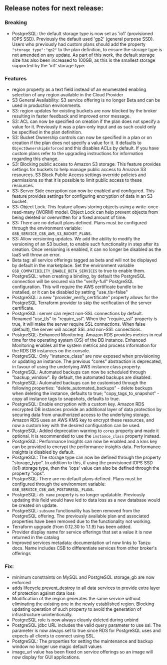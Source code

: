 ## Release notes for next release:

### Breaking
- PostgreSQL: the default storage type is now set as 'io1' (provisioned IOPS SSD). Previously the default used 'gp2' (general purpose SSD). Users who previously had custom plans should add the property `"storage_type":"gp2"` to the plan definition, to ensure the storage type is not amended on any update. 
  As part of this work, the default storage size has also been increased to 100GB, as this is the smallest storage supported by the 'io1' storage type.

### Features
- region property as a text field instead of an enumerated enabling selection of any region available in the Cloud Provider
- S3 General Availability: S3 service offering is no longer Beta and can be used in production environments.
- S3: region updates for existing buckets are now blocked by the broker resulting in faster feedback and improved error message.
- S3: ACL can now be specified on creation if the plan does not specify a value for it. Previously it was a plan-only input and as such could only be specified in the plan definition.
- S3: Bucket Ownership controls can now be specified in a plan or on creation if the plan does not specify a value for it. It defaults to `ObjectOwnershipEnforced` and this disables ACLs by default. If you have custom plans refer to the upgrading instructions for information regarding this change.
- S3: Blocking public access to Amazon S3 storage. This feature provides settings for buckets to help manage public access to Amazon S3 resources. S3 Block Public Access settings override policies and permissions so that it is possible to limit public access to these resources.
- S3: Server Side encryption can now be enabled and configured. This feature provides settings for configuring encryption of data in an S3 bucket.
- S3: Object Lock. This feature allows storing objects using a write-once-read-many (WORM) model. Object Lock can help prevent objects from being deleted or overwritten for a fixed amount of time.
- S3: There are no default plans defined. Plans must be configured through the environment variable: `GSB_SERVICE_CSB_AWS_S3_BUCKET_PLANS`.
- S3: Allow versioning updates. We add the ability to modify the versioning of an S3 bucket, to enable such functionality in step after its creation. Once versioning is enabled, it can no longer be disabled as the IaaS will throw an error.
- Beta tag: all service offerings tagged as beta and will not be displayed by default in the marketplace. Set the environment variable `GSB_COMPATIBILITY_ENABLE_BETA_SERVICES` to true to enable them. 
- PostgreSQL: when creating a binding, by default the PostgreSQL connection will be secured via the "verify-full" PostgreSQL configuration. This will require the AWS certificate bundle to be installed, or it can be disabled by setting "use_tls=false"
- PostgreSQL: a new "provider_verify_certificate" property allows for the PostgreSQL Terraform provider to skip the verification of the server certificate.
- PostgreSQL: server can reject non-SSL connections by default. Renamed "use_tls" to "require_ssl". When the "require_ssl" property is true, it will make the server require SSL connections. When false (default), the server will accept SSL and non-SSL connections.
- PostgreSQL: Enhanced Monitoring. Amazon RDS provides metrics in real time for the operating system (OS) of the DB instance. Enhanced Monitoring enables all the system metrics and process information for the RDS DB instances on the console.
- PostgreSQL: Only "instance_class" are now exposed when provisioning or updating an instance. The previous “cores” abstraction is deprecated, in favour of using the underlying AWS instance class property.
- PostgreSQL: Automated backups can now be scheduled through "backup_window". By default, the automated backups are disabled.
- PostgreSQL: Automated backups can be customised through the following properties: "delete_automated_backups" - delete backups when deleting the instance, defaults to true; "copy_tags_to_snapshot" - copy all instance tags to snapshots, defaults to true. 
- PostgreSQL: Enable encryption with a custom key. Amazon RDS encrypted DB instances provide an additional layer of data protection by securing data from unauthorized access to the underlying storage. Amazon RDS uses an AWS KMS key to encrypt these resources, and now a custom key with the desired configuration can be used.
- PostgreSQL: Added deprecation warning to `cores` property and made it optional. It is recommended to use the `instance_class` property instead. 
- PostgreSQL: Performance Insights can now be enabled and a kms key can be provided to encrypt the performance insights data. Performance insights is disabled by default.
- PostgreSQL: The storage type can now be defined through the property "storage_type". In addition to this, if using the provisioned IOPS SSD (io1) storage type, then the 'iops' value can also be defined through the property "iops".
- PostgreSQL: There are no default plans defined. Plans must be configured through the environment variable: `GSB_SERVICE_CSB_AWS_POSTGRESQL_PLANS`.
- PostgreSQL: `db_name` property is no longer updatable. Previously updating this field would have led to data loss as a new database would be created on update.
- PostgreSQL: `subsume` functionality has been removed from the PostgreSQL offering. The previously available plan and associated properties have been removed due to the functionality not working.
- Terraform upgrade (from 0.12.30 to 1.1.9) has been added.
- Provider display name for service offerings that set a value it is now returned in the catalog
- Improved services metadata: documentation url now links to Tanzu docs. Name includes CSB to differentiate services from other broker's offerings

### Fix:
- minimum constraints on MySQL and PostgreSQL storage_gb are now enforced
- adds lifecycle.prevent_destroy to all data services to provide extra layer of protection against data loss
- Modification of the region generates the same service without eliminating the existing one in the newly established region. Blocking updating operation of such property to avoid the generation of infrastructure unintentionally.
- PostgreSQL role is now always cleanly deleted during unbind
- PostgreSQL jdbc URL includes the valid query parameter to use ssl. The parameter is now always set to true since RDS for PostgreSQL uses and expects all clients to connect using SSL.
- PostgreSQL: The properties for setting the maintenance and backup window no longer use magic default values
- image_url value has been fixed on service offerings so an image will now display for GUI applications.
